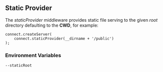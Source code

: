 ## Static Provider

The _staticProvider_ middleware provides static file serving to the given _root_ directory defaulting to the **CWD**, for example:

    connect.createServer(
		connect.staticProvider(__dirname + '/public')
	);

### Environment Variables

    --staticRoot